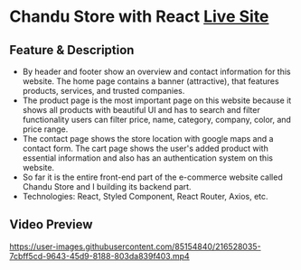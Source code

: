 # Chandu Store with React [Live Site](https://chandu-store.netlify.app)

## Feature & Description
* By header and footer show an overview and contact information for this website. The home page contains a banner (attractive), that features products, services, and trusted companies.
* The product page is the most important page on this website because it shows all products with beautiful UI and has to search and filter functionality users can filter price, name, category, company, color, and price range.
* The contact page shows the store location with google maps and a contact form. The cart page shows the user's added product with essential information and also has an authentication system on this website.
* So far it is the entire front-end part of the e-commerce website called Chandu Store and I building its backend part.
* Technologies: React, Styled Component, React Router, Axios, etc.
## Video Preview

https://user-images.githubusercontent.com/85154840/216528035-7cbff5cd-9643-45d9-8188-803da839f403.mp4

